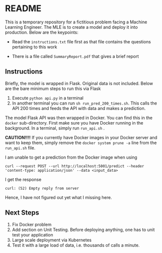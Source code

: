 # README

This is a temporary repository for a fictitious problem facing a Machine Learning Engineer. The MLE is to create a model and deploy it into production. Below are the keypoints:

- Read the `instructions.txt` file first as that file contains the questions pertaining to this work

- There is a file called `SummaryReport.pdf` that gives a brief report


## Instructions

Briefly, the model is wrapped in Flask. Original data is not included. Below are the bare minimum steps to run this via Flask

1. Execute `python api.py` in a terminal
2. In another terminal you can run `sh run_pred_200_times.sh`. This calls the API 200 times and feeds the API with data and makes a prediction.

The model Flask API was then wrapped in Docker. You can find this in the `docker` sub-directory. First make sure you have Docker running in the background. In a terminal, simply run `run_api.sh` .

**CAUTION!!!!** If you currently have Docker images in your Docker server and want to keep them, simply remove the `docker system prune -a` line from the `run_api.sh` file. 

I am unable to get a prediction from the Docker image when using 

`curl --request POST --url http://localhost:5001/predict --header 'content-type: application/json' --data <input_data>`

I get the response

`curl: (52) Empty reply from server`

Hence, I have not figured out yet what I missing here.


## Next Steps

1. Fix Docker problem
2. Add section on Unit Testing. Before deploying anything, one has to unit test your application
3. Large scale deployment via Kubernetes
4. Test it with a large load of data, i.e. thousands of calls a minute.